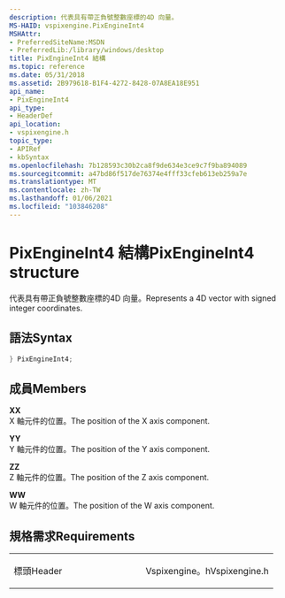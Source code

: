 ```yaml
---
description: 代表具有帶正負號整數座標的4D 向量。
MS-HAID: vspixengine.PixEngineInt4
MSHAttr:
- PreferredSiteName:MSDN
- PreferredLib:/library/windows/desktop
title: PixEngineInt4 結構
ms.topic: reference
ms.date: 05/31/2018
ms.assetid: 2B979618-B1F4-4272-8428-07A8EA18E951
api_name:
- PixEngineInt4
api_type:
- HeaderDef
api_location:
- vspixengine.h
topic_type:
- APIRef
- kbSyntax
ms.openlocfilehash: 7b128593c30b2ca8f9de634e3ce9c7f9ba894089
ms.sourcegitcommit: a47bd86f517de76374e4fff33cfeb613eb259a7e
ms.translationtype: MT
ms.contentlocale: zh-TW
ms.lasthandoff: 01/06/2021
ms.locfileid: "103846208"
---
```

# <a name="span-idvspixenginepixengineint4spanpixengineint4-structure"></a><span data-ttu-id="b0e23-103"><span id="vspixengine.pixengineint4"></span>PixEngineInt4 結構</span><span class="sxs-lookup"><span data-stu-id="b0e23-103"><span id="vspixengine.pixengineint4"></span>PixEngineInt4 structure</span></span>

<span data-ttu-id="b0e23-104">代表具有帶正負號整數座標的4D 向量。</span><span class="sxs-lookup"><span data-stu-id="b0e23-104">Represents a 4D vector with signed integer coordinates.</span></span>

## <a name="syntax"></a><span data-ttu-id="b0e23-105">語法</span><span class="sxs-lookup"><span data-stu-id="b0e23-105">Syntax</span></span>


```C++
} PixEngineInt4;
```

## <a name="members"></a><span data-ttu-id="b0e23-106">成員</span><span class="sxs-lookup"><span data-stu-id="b0e23-106">Members</span></span>

<span data-ttu-id="b0e23-107">**X**</span><span class="sxs-lookup"><span data-stu-id="b0e23-107">**X**</span></span>  
<span data-ttu-id="b0e23-108">X 軸元件的位置。</span><span class="sxs-lookup"><span data-stu-id="b0e23-108">The position of the X axis component.</span></span>

<span data-ttu-id="b0e23-109">**Y**</span><span class="sxs-lookup"><span data-stu-id="b0e23-109">**Y**</span></span>  
<span data-ttu-id="b0e23-110">Y 軸元件的位置。</span><span class="sxs-lookup"><span data-stu-id="b0e23-110">The position of the Y axis component.</span></span>

<span data-ttu-id="b0e23-111">**Z**</span><span class="sxs-lookup"><span data-stu-id="b0e23-111">**Z**</span></span>  
<span data-ttu-id="b0e23-112">Z 軸元件的位置。</span><span class="sxs-lookup"><span data-stu-id="b0e23-112">The position of the Z axis component.</span></span>

<span data-ttu-id="b0e23-113">**W**</span><span class="sxs-lookup"><span data-stu-id="b0e23-113">**W**</span></span>  
<span data-ttu-id="b0e23-114">W 軸元件的位置。</span><span class="sxs-lookup"><span data-stu-id="b0e23-114">The position of the W axis component.</span></span>

## <a name="requirements"></a><span data-ttu-id="b0e23-115">規格需求</span><span class="sxs-lookup"><span data-stu-id="b0e23-115">Requirements</span></span>

<table><colgroup><col style="width: 50%" /><col style="width: 50%" /></colgroup><tbody><tr class="odd"><td><p><span data-ttu-id="b0e23-116">標頭</span><span class="sxs-lookup"><span data-stu-id="b0e23-116">Header</span></span></p></td><td><span data-ttu-id="b0e23-117">Vspixengine。h</span><span class="sxs-lookup"><span data-stu-id="b0e23-117">Vspixengine.h</span></span></td></tr></tbody></table>

 

 



